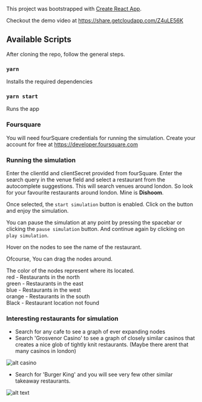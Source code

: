 This project was bootstrapped with [Create React App](https://github.com/facebook/create-react-app).

Checkout the demo video at https://share.getcloudapp.com/Z4uLE56K

## Available Scripts

After cloning the repo, follow the general steps.

### `yarn`

Installs the required dependencies

### `yarn start`

Runs the app

### Foursquare

You will need fourSquare credentials for running the simulation.
Create your account for free at https://developer.foursquare.com

### Running the simulation

Enter the clientId and clientSecret provided from fourSquare.
Enter the search query in the venue field and select a restaurant from the autocomplete suggestions.
This will search venues around london. So look for your favourite restaurants around london. Mine is <b>Dishoom</b>.

Once selected, the `start simulation` button is enabled. Click on the button and enjoy the simulation.

You can pause the simulation at any point by pressing the spacebar or clicking the `pause simulation` button. And continue again by clicking on `play simulation`.

Hover on the nodes to see the name of the restaurant.

Ofcourse, You can drag the nodes around.

The color of the nodes represent where its located.
<br/>
red - Restaurants in the north <br/>
green - Restaurants in the east <br/>
blue - Restaurants in the west <br/>
orange - Restaurants in the south <br/>
Black - Restaurant location not found


### Interesting restaurants for simulation

 - Search for any cafe to see a graph of ever expanding nodes
 - Search 'Grosvenor Casino' to see a graph of closely similar casinos that creates a nice glob of tightly knit restaurants. (Maybe there arent that many casinos in london)

  ![alt casino](https://p78.f0.n0.cdn.getcloudapp.com/items/5zu1RyoJ/Image%202020-05-18%20at%2011.35.18%20am.png?v=0a34b8226187cceec0b25c8a7668b000)
 - Search for 'Burger King' and you will see very few other similar takeaway restaurants.

  ![alt text](https://p78.f0.n0.cdn.getcloudapp.com/items/2NuXQBQy/Image%202020-05-18%20at%2011.36.19%20am.png?v=d3f18c8ee62531443a694be7b833220d)
